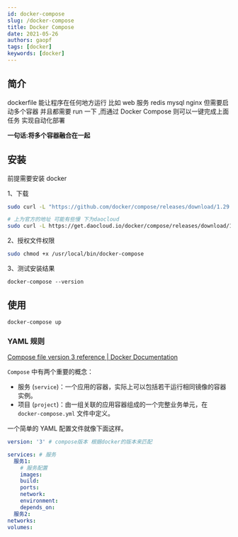 ```yaml
---
id: docker-compose
slug: /docker-compose
title: Docker Compose
date: 2021-05-26
authors: gaopf
tags: [docker]
keywords: [docker]
---
```


<!-- truncate -->

## 简介

dockerfile 能让程序在任何地方运行 比如 web 服务 redis mysql nginx 但需要启动多个容器 并且都需要 run 一下 ,而通过 Docker Compose 则可以一键完成上面任务 实现自动化部署

**一句话:将多个容器融合在一起**

## 安装

前提需要安装 docker

1、下载

```bash
sudo curl -L "https://github.com/docker/compose/releases/download/1.29.2/docker-compose-$(uname -s)-$(uname -m)" -o /usr/local/bin/docker-compose

# 上为官方的地址 可能有些慢 下为daocloud
sudo curl -L https://get.daocloud.io/docker/compose/releases/download/1.25.1/docker-compose-`uname -s`-`uname -m` -o /usr/local/bin/docker-compose

```

2、授权文件权限

```bash
sudo chmod +x /usr/local/bin/docker-compose
```

3、测试安装结果

```
docker-compose --version
```

## 使用

```
docker-compose up
```

### YAML 规则

[Compose file version 3 reference | Docker Documentation](https://docs.docker.com/compose/compose-file/compose-file-v3/#compose-file-structure-and-examples)

`Compose` 中有两个重要的概念：

- 服务 (`service`)：一个应用的容器，实际上可以包括若干运行相同镜像的容器实例。
- 项目 (`project`)：由一组关联的应用容器组成的一个完整业务单元，在 `docker-compose.yml` 文件中定义。

一个简单的 YAML 配置文件就像下面这样。

```yaml
version: '3' # compose版本 根据docker的版本来匹配

services: # 服务
  服务1:
    # 服务配置
    images:
    build:
    ports:
    network:
    environment:
    depends_on:
  服务2:
networks:
volumes:
```
